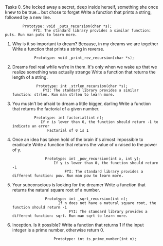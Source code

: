 Tasks
0. She locked away a secret, deep inside herself, something she once knew to be true... but chose to forget
       Write a function that prints a string, followed by a new line.

            Prototype: void _puts_recursion(char *s);
                 FYI: The standard library provides a similar function: puts. Run man puts to learn more.
   
1. Why is it so important to dream? Because, in my dreams we are together
          Write a function that prints a string in reverse.

                 Prototype: void _print_rev_recursion(char *s);
   
2. Dreams feel real while we're in them. It's only when we wake up that we realize something was actually strange
            Write a function that returns the length of a string.

                  Prototype: int _strlen_recursion(char *s);
                     FYI: The standard library provides a similar function: strlen. Run man strlen to learn more.
   
3. You mustn't be afraid to dream a little bigger, darling
           Write a function that returns the factorial of a given number.

                 Prototype: int factorial(int n);
                    If n is lower than 0, the function should return -1 to indicate an error
                       Factorial of 0 is 1
   
4. Once an idea has taken hold of the brain it's almost impossible to eradicate
             Write a function that returns the value of x raised to the power of y.

                      Prototype: int _pow_recursion(int x, int y);
                          If y is lower than 0, the function should return -1
                               FYI: The standard library provides a different function: pow. Run man pow to learn more.

5. Your subconscious is looking for the dreamer
                   Write a function that returns the natural square root of a number.

                      Prototype: int _sqrt_recursion(int n);
                            If n does not have a natural square root, the function should return -1
                                 FYI: The standard library provides a different function: sqrt. Run man sqrt to learn more.

6. Inception. Is it possible?
                      Write a function that returns 1 if the input integer is a prime number, otherwise return 0.

                          Prototype: int is_prime_number(int n);
